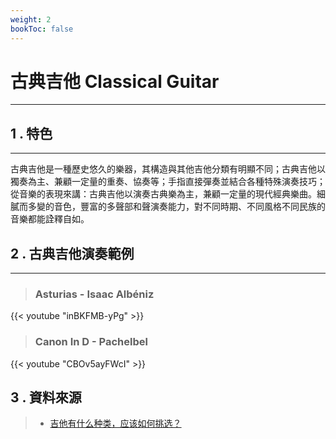 ```yaml
---
weight: 2
bookToc: false
---
```


# 古典吉他 Classical Guitar

---

## 1 . 特色

---

古典吉他是一種歷史悠久的樂器，其構造與其他吉他分類有明顯不同；古典吉他以獨奏為主、兼顧一定量的重奏、協奏等；手指直接彈奏並結合各種特殊演奏技巧；從音樂的表現來講：古典吉他以演奏古典樂為主，兼顧一定量的現代經典樂曲。細膩而多變的音色，豐富的多聲部和聲演奏能力，對不同時期、不同風格不同民族的音樂都能詮釋自如。


## 2 . 古典吉他演奏範例

---

> ### Asturias - Isaac Albéniz

{{< youtube "inBKFMB-yPg" >}}

  
> ### Canon In D - Pachelbel

{{< youtube "CBOv5ayFWcI" >}}

## 3 . 資料來源

> - [吉他有什么种类，应该如何挑选？](https://zhuanlan.zhihu.com/p/134212387)  
